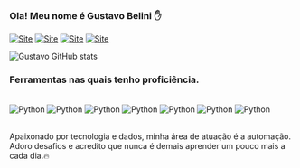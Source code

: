 ### Ola! Meu nome é Gustavo Belini ✋
[![Site](https://img.shields.io/badge/LinkedIn-0077B5?style=for-the-badge&logo=linkedin&logoColor=white)](https://www.linkedin.com/in/gustavo-belini2200224055/)
[![Site](https://img.shields.io/badge/GitHub-100000?style=for-the-badge&logo=github&logoColor=white)](https://gtbelini22.github.io/.)
[![Site](https://img.shields.io/badge/Microsoft_Outlook-0078D4?style=for-the-badge&logo=microsoft-outlook&logoColor=white)](gustavo.belini@hotmail.com)
[![Site](https://img.shields.io/badge/Instagram-E4405F?style=for-the-badge&logo=instagram&logoColor=white
)](https://www.instagram.com/gu.belini_/)

![Gustavo GitHub stats](https://github-readme-stats.vercel.app/api?username=GTBelini22&show_icons=true&theme=dracula)

### Ferramentas nas quais tenho proficiência.


<div style= 'display: inline_block'><br/>
    <img alt='Python' src='https://img.shields.io/badge/Python-3776AB?style=for-the-badge&logo=python&logoColor=white'>
    <img alt='Python' src='https://img.shields.io/badge/pandas-%23150458.svg?style=for-the-badge&logo=pandas&logoColor=white'>
    <img alt='Python' src='https://img.shields.io/badge/numpy-%23013243.svg?style=for-the-badge&logo=numpy&logoColor=white'>
    <img alt='Python' src='https://img.shields.io/badge/power_bi-F2C811?style=for-the-badge&logo=powerbi&logoColor=black'>
    <img alt='Python' src='https://img.shields.io/badge/Microsoft_Excel-217346?style=for-the-badge&logo=microsoft-excel&logoColor=white'>
    <img alt='Python' src='https://img.shields.io/badge/Microsoft%20SQL%20Server-CC2927?style=for-the-badge&logo=microsoft%20sql%20server&logoColor=white'>
    <img alt='Python' src='https://img.shields.io/badge/SQLite-07405E?style=for-the-badge&logo=sqlite&logoColor=white'>

</div><br>


Apaixonado por tecnologia e dados, minha área de atuação é a automação. Adoro desafios e acredito que nunca é demais aprender um pouco mais a cada dia.🔥
